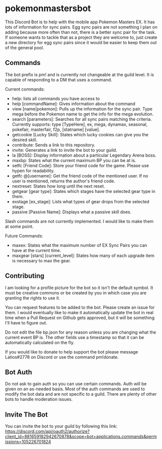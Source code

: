 # pokemonmastersbot
This Discord Bot is to help with the mobile app Pokemon Masters EX.  It has lots of information for sync pairs.  Egg sync pairs are not something I plan on adding because more often than not, there is a better sync pair for the task.  If someone wants to tackle that as a project they are welcome to, just create a new directory for egg sync pairs since it would be easier to keep them out of the general pool.

## Commands

The bot prefix is pm! and is currently not changeable at the guild level.  It is capable of responding to a DM that uses a command.

Current commands:  
- help: lists all commands you have access to
- help [commandName]: Gives information about the command
- view [name|pokemon]: Pulls up the information for the sync pair.  Type mega before the Pokemon name to get the info for the mega evolution.
- search [parameters]: Searches for all sync pairs matching the criteria.  Currently supports: type [TypeHere], ex, mega, dynamax, seasonal, pokefair, masterfair, f2p, [statname] [value].
- getcookie [Lucky Skill]: States which lucky cookies can give you the desired skill.
- contribute: Sends a link to this repository.
- invite: Generates a link to invite the bot to your guild.
- la [BOSS]: Display information about a particular Legendary Arena boss.
- maxbp: States what the current maximum BP you can be at is.
- setfc [Friend Code]: Store your friend code for the game.  Please use hypen for readability.
- getfc @[username]: Get the friend code of the mentioned user. If no user is mentioned, returns the author's friend code.
- nextreset: States how long until the next reset.
- getgear [gear type]: States which stages have the selected gear type in them.
- exstage [ex_stage]: Lists what types of gear drops from the selected stage.
- passive [Passive Name]: Displays what a passive skill does.
 
 Slash commands are not currently implemented.  I would like to make them at some point.
 
 Future Commands:
 - maxex: States what the maximum number of EX Sync Pairs you can have at the current time.
 - maxgear [stars] [current_level]: States how many of each upgrade item is necessary to max the gear.  

## Contributing

I am looking for a profile picture for the bot so it isn't the default symbol.  It must be creative commons or be created by you in which case you are granting the rights to use it.

You can request features to be added to the bot.  Please create an issue for them.  I would eventually like to make it automatically update the bot in real time when a Pull Request on Github gets approved, but it will be something I'll have to figure out.

Do not edit the file bp.json for any reason unless you are changing what the current event BP is.  The other fields use a timestamp so that it can be automatically calculated on the fly.

If you would like to donate to help support the bot please message Latios#2778 on Discord or use the command pm!donate.

## Bot Auth
Do not ask to gain auth so you can use certain commands.  Auth will be given on an as-needed basis.  Most of the auth commands are used to modify the bot data and are not specific to a guild.  There are plenty of other bots to handle moderation issues.

## Invite The Bot
You can invite the bot to your guild by following this link: https://discord.com/api/oauth2/authorize?client_id=881659182942670878&scope=bot+applications.commands&permissions=105226701824
